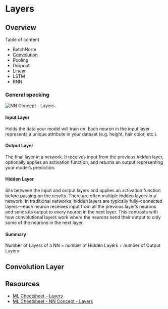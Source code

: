 # Layers

## Overview

Table of content

* BatchNorm
* [Convolution](#Convolution-Layer)
* Pooling
* Dropout
* Linear
* LSTM
* RNN

### General specking

![NN Concept - Layers](https://ml-cheatsheet.readthedocs.io/en/latest/_images/neural_network_simple.png)

#### Input Layer

Holds the data your model will train on. Each neuron in the input layer represents a unique attribute in your dataset (e.g. height, hair color, etc.).

#### Output Layer

The final layer in a network. It receives input from the previous hidden layer, optionally applies an activation function, and returns an output representing your model’s prediction.

#### Hidden Layer

Sits between the input and output layers and applies an activation function before passing on the results. There are often multiple hidden layers in a network. In traditional networks, hidden layers are typically fully-connected layers — each neuron receives input from all the previous layer’s neurons and sends its output to every neuron in the next layer. This contrasts with how convolutional layers work where the neurons send their output to only some of the neurons in the next layer.

#### Summary

Number of Layers of a NN = number of Hidden Layers + number of Output Layers

## Convolution Layer

## Resources

* [ML Cheetsheet - Layers](https://ml-cheatsheet.readthedocs.io/en/latest/layers.html)
* [ML Cheetsheet - NN Concept - Layers](https://ml-cheatsheet.readthedocs.io/en/latest/nn_concepts.html#layers)
